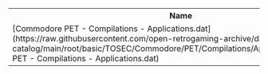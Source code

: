 <table>
<tr><th>Name</th><th>Size</th></tr>
<tr><td>
[Commodore PET - Compilations - Applications.dat](https://raw.githubusercontent.com/open-retrogaming-archive/dat-catalog/main/root/basic/TOSEC/Commodore/PET/Compilations/Applications/Commodore PET - Compilations - Applications.dat)
</td><td>1512</td></tr>
</table>
